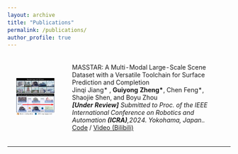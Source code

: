 ```yaml
---
layout: archive
title: "Publications"
permalink: /publications/
author_profile: true
---
```


<html>
    <table style="width:100%;border:0px;border-spacing:0px;border-collapse:separate;margin-right:auto;margin-left:auto;">
          <tr onmouseout="nightsight_stop()" onmouseover="nightsight_start()">
            <td style="padding:20px;width:25%;vertical-align:middle;border-left-style:none;border-bottom-style:none;border-top-style:none;border-right-style:none">
              <img src="../images/MASTAR.jpg" alt="hpp" style="border-style: none" >
            </td>
            <td style="padding:20px;width:75%;vertical-align:middle;border-left-style:none;border-bottom-style:none;border-top-style:none;border-right-style:none">
                <papertitle>MASSTAR: A Multi-Modal Large-Scale Scene Dataset with a Versatile Toolchain for Surface Prediction and Completion
                </papertitle>
              <br>
                Jinqi Jiang* , <strong>Guiyong Zheng*</strong>, Chen Feng*, Shaojie Shen, and Boyu Zhou
              <br>
              <em><strong>[Under Review]</strong>  Submitted to Proc. of the IEEE International Conference on Robotics and Automation <strong>(ICRA)</strong>,2024. Yokohama, Japan..</em><br>
              <!-- <a href="https://ieeexplore.ieee.org/document/10243098">Paper</a> /
              <a href="https://arxiv.org/abs/2306.03207">Arxiv</a> / -->
              <a href="https://github.com/SYSU-STAR/MASSTAR">Code</a> /
              <!-- <a href="https://youtu.be/oR9MlfL86Vw">Video (Youtube)</a> / -->
              <a href="https://www.bilibili.com/video/BV1fy4y1F7Z6/?spm_id_from=333.999.0.0&vd_source=7d9ba13550e9ec24b6bf69d5c3ff3">Video (Bilibili)</a>
            </td>
          </tr>
    </table>
</html>

<hr>
<script type='text/javascript' id='clustrmaps' src='//cdn.clustrmaps.com/map_v2.js?cl=ffffff&w=300&t=n&d=W25Fdb-NQUH1UObkKuunx_1va-9MG_ZujLrO3eIij5c'></script>
